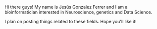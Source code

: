 Hi there guys! My name is Jesús Gonzalez Ferrer and I am a bioinformatician interested in Neuroscience, genetics and Data Science.

I plan on posting things related to these fields. Hope you'll like it!
